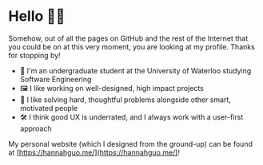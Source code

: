 # Hello 🙋🏻

Somehow, out of all the pages on GitHub and the rest of the Internet that you could be on at this very moment, you are looking at my profile. Thanks for stopping by!

- 🏫 I'm an undergraduate student at the University of Waterloo studying Software Engineering 
- 🖼️ I like working on well-designed, high impact projects
- 🧩 I like solving hard, thoughtful problems alongside other smart, motivated people
- 🛠️ I think good UX is underrated, and I always work with a user-first approach

My personal website (which I designed from the ground-up) can be found at [https://hannahguo.me/](https://hannahguo.me/)!
